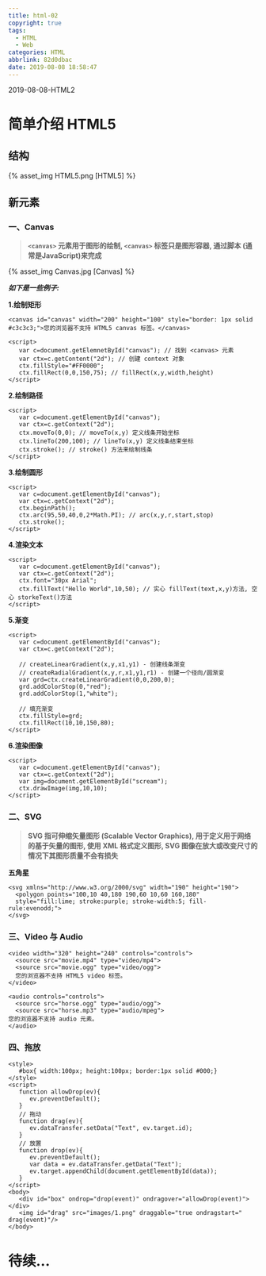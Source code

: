 ```yaml
---
title: html-02
copyright: true
tags:
  - HTML
  - Web
categories: HTML
abbrlink: 82d0dbac
date: 2019-08-08 18:58:47
---
```

2019-08-08-HTML2
<!-- more -->

# 简单介绍 HTML5
## 结构
{% asset_img HTML5.png [HTML5] %}  

## 新元素
### 一、Canvas
> **`<canvas>` 元素用于图形的绘制, `<canvas>` 标签只是图形容器, 通过脚本 (通常是JavaScript)来完成**  

{% asset_img Canvas.jpg [Canvas] %}  

***如下是一些例子:***  

**1.绘制矩形**
```
<canvas id="canvas" width="200" height="100" style="border: 1px solid #c3c3c3;">您的浏览器不支持 HTML5 canvas 标签。</canvas>

<script>
   var c=document.getElemnetById("canvas"); // 找到 <canvas> 元素
   var ctx=c.getContent("2d"); // 创建 context 对象
   ctx.fillStyle="#FF0000"; 
   ctx.fillRect(0,0,150,75); // fillRect(x,y,width,height) 
</script>
```

**2.绘制路径**   
```
<script>
   var c=document.getElementById("canvas");
   var ctx=c.getContext("2d");
   ctx.moveTo(0,0); // moveTo(x,y) 定义线条开始坐标
   ctx.lineTo(200,100); // lineTo(x,y) 定义线条结束坐标
   ctx.stroke(); // stroke() 方法来绘制线条
</script>
```

**3.绘制圆形**  
```
<script>
   var c=document.getElementById("canvas");
   var ctx=c.getContext("2d");
   ctx.beginPath();
   ctx.arc(95,50,40,0,2*Math.PI); // arc(x,y,r,start,stop)
   ctx.stroke();
</script>
```

**4.渲染文本**  
```
<script>
   var c=document.getElementById("canvas");
   var ctx=c.getContext("2d");
   ctx.font="30px Arial";
   ctx.fillText("Hello World",10,50); // 实心 fillText(text,x,y)方法, 空心 storkeText()方法
</script>
```

**5.渐变**    
```
<script>
   var c=document.getElementById("canvas");
   var ctx=c.getContext("2d");
 
   // createLinearGradient(x,y,x1,y1) - 创建线条渐变
   // createRadialGradient(x,y,r,x1,y1,r1) - 创建一个径向/圆渐变
   var grd=ctx.createLinearGradient(0,0,200,0);
   grd.addColorStop(0,"red");
   grd.addColorStop(1,"white");
 
   // 填充渐变
   ctx.fillStyle=grd;
   ctx.fillRect(10,10,150,80);
</script>
```

**6.渲染图像**  
```
<script>
   var c=document.getElementById("canvas");
   var ctx=c.getContext("2d");
   var img=document.getElementById("scream");
   ctx.drawImage(img,10,10);
</script>
```

### 二、SVG
> **SVG 指可伸缩矢量图形 (Scalable Vector Graphics),  用于定义用于网络的基于矢量的图形, 使用 XML 格式定义图形, SVG 图像在放大或改变尺寸的情况下其图形质量不会有损失**  

**五角星**  
```
<svg xmlns="http://www.w3.org/2000/svg" width="190" height="190">
  <polygon points="100,10 40,180 190,60 10,60 160,180"
  style="fill:lime; stroke:purple; stroke-width:5; fill-rule:evenodd;">
</svg>
```

### 三、Video 与 Audio 
```
<video width="320" height="240" controls="controls">
  <source src="movie.mp4" type="video/mp4">
  <source src="movie.ogg" type="video/ogg">
  您的浏览器不支持 HTML5 video 标签。
</video>

<audio controls="controls">
  <source src="horse.ogg" type="audio/ogg">
  <source src="horse.mp3" type="audio/mpeg">
您的浏览器不支持 audio 元素。
</audio>
```

### 四、拖放
```
<style>
   #box{ width:100px; height:100px; border:1px solid #000;}
</style>
<script>
   function allowDrop(ev){
      ev.preventDefault();
   }
   // 拖动
   function drag(ev){
      ev.dataTransfer.setData("Text", ev.target.id);
   }
   // 放置
   function drop(ev){
      ev.preventDefault();
      var data = ev.dataTransfer.getData("Text");
      ev.target.appendChild(document.getElementById(data));
   }
</script>
<body>
   <div id="box" ondrop="drop(event)" ondragover="allowDrop(event)"></div>
   <img id="drag" src="images/1.png" draggable="true ondragstart=" drag(event)"/>
</body>
```

# 待续...











